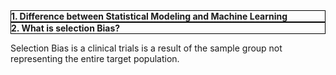 <html>
<body>

<div style="border: 1px solid black"> <b>1. Difference between Statistical Modeling and Machine Learning</b></div>

<div style="border: 1px solid black"> <b>2. What is selection Bias?</b></div>
<p>Selection Bias is a clinical trials is a result of the sample group not representing the entire target population.</p>

</body>
</html>
